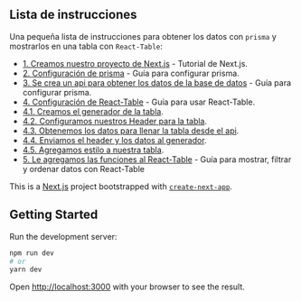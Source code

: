 ## Lista de instrucciones

Una pequeña lista de instrucciones para obtener los datos con `prisma` y mostrarlos en una tabla con `React-Table`:

- [1. Creamos nuestro proyecto de Next.js](https://nextjs.org/learn) - Tutorial de Next.js.
- [2. Configuración de prisma](https://flaviocopes.com/prisma/) - Guía para configurar prisma.
- [3. Se crea un api para obtener los datos de la base de datos](https://flaviocopes.com/prisma/) - Guía para configurar prisma.
- [4. Configuración de React-Table](https://www.section.io/engineering-education/data-visualization-with-tables-in-react/) - Guía para usar React-Table.
- [4.1. Creamos el generador de la tabla]().
- [4.2. Configuramos nuestros Header para la tabla]().
- [4.3. Obtenemos los datos para llenar la tabla desde el api]().
- [4.4. Enviamos el header y los datos al generador]().
- [4.5. Agregamos estilo a nuestra tabla]().
- [5. Le agregamos las funciones al React-Table](https://betterprogramming.pub/how-to-efficiently-display-data-in-tables-with-react-7e133bad5719) - Guía para mostrar, filtrar y ordenar datos con React-Table



This is a [Next.js](https://nextjs.org/) project bootstrapped with [`create-next-app`](https://github.com/vercel/next.js/tree/canary/packages/create-next-app).

## Getting Started

Run the development server:

```bash
npm run dev
# or
yarn dev
```

Open [http://localhost:3000](http://localhost:3000) with your browser to see the result.

